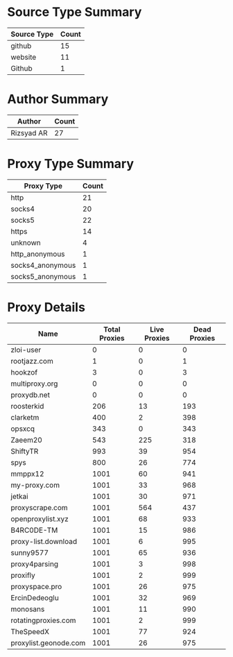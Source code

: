# Source Type Summary

| Source Type | Count |
|-------------|-------|
| github | 15 |
| website | 11 |
| Github | 1 |


# Author Summary

| Author | Count |
|--------|-------|
| Rizsyad AR | 27 |


# Proxy Type Summary

| Proxy Type | Count |
|------------|-------|
| http | 21 |
| socks4 | 20 |
| socks5 | 22 |
| https | 14 |
| unknown | 4 |
| http_anonymous | 1 |
| socks4_anonymous | 1 |
| socks5_anonymous | 1 |


# Proxy Details

| Name | Total Proxies | Live Proxies | Dead Proxies |
|------|---------------|--------------|---------------|
| zloi-user | 0 | 0 | 0 |
| rootjazz.com | 1 | 0 | 1 |
| hookzof | 3 | 0 | 3 |
| multiproxy.org | 0 | 0 | 0 |
| proxydb.net | 0 | 0 | 0 |
| roosterkid | 206 | 13 | 193 |
| clarketm | 400 | 2 | 398 |
| opsxcq | 343 | 0 | 343 |
| Zaeem20 | 543 | 225 | 318 |
| ShiftyTR | 993 | 39 | 954 |
| spys | 800 | 26 | 774 |
| mmppx12 | 1001 | 60 | 941 |
| my-proxy.com | 1001 | 33 | 968 |
| jetkai | 1001 | 30 | 971 |
| proxyscrape.com | 1001 | 564 | 437 |
| openproxylist.xyz | 1001 | 68 | 933 |
| B4RC0DE-TM | 1001 | 15 | 986 |
| proxy-list.download | 1001 | 6 | 995 |
| sunny9577 | 1001 | 65 | 936 |
| proxy4parsing | 1001 | 3 | 998 |
| proxifly | 1001 | 2 | 999 |
| proxyspace.pro | 1001 | 26 | 975 |
| ErcinDedeoglu | 1001 | 32 | 969 |
| monosans | 1001 | 11 | 990 |
| rotatingproxies.com | 1001 | 2 | 999 |
| TheSpeedX | 1001 | 77 | 924 |
| proxylist.geonode.com | 1001 | 26 | 975 |

